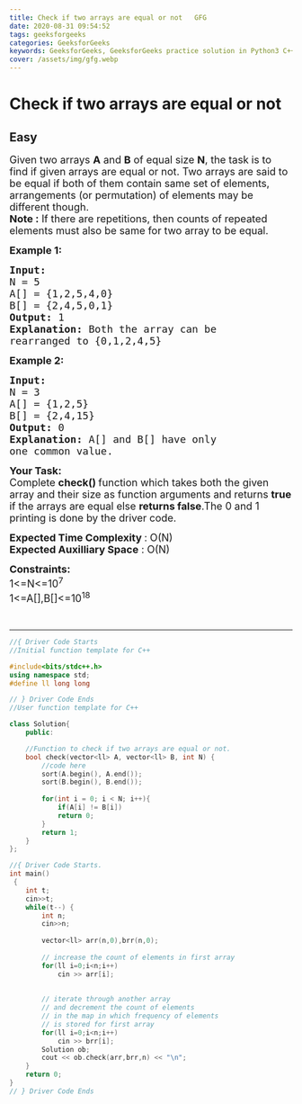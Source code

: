 ```yaml
---
title: Check if two arrays are equal or not   GFG
date: 2020-08-31 09:54:52
tags: geeksforgeeks
categories: GeeksforGeeks
keywords: GeeksforGeeks, GeeksforGeeks practice solution in Python3 C++ Java, Check if two arrays are equal or not - GFG solution
cover: /assets/img/gfg.webp
---
```



# Check if two arrays are equal or not
## Easy
<div class="problems_problem_content__Xm_eO"><p><span style="font-size:18px">Given two arrays <strong>A</strong> and <strong>B</strong> of equal size <strong>N</strong>, the task is to find if given arrays are equal or not. Two arrays are said to be equal if both of them contain same set of elements, arrangements (or permutation) of elements may be different though.<br>
<strong>Note :</strong>&nbsp;If there are repetitions, then counts of repeated elements must also be same for two array to be equal.</span></p>

<p><span style="font-size:18px"><strong>Example 1:</strong></span></p>

<pre><span style="font-size:18px"><strong>Input:
</strong>N = 5
A[] = {1,2,5,4,0}
B[] = {2,4,5,0,1}
<strong>Output: </strong>1<strong>
Explanation: </strong>Both the array can be 
rearranged to {0,1,2,4,5}</span>
</pre>

<p><span style="font-size:18px"><strong>Example 2:</strong></span></p>

<pre><span style="font-size:18px"><strong>Input:
</strong>N = 3
A[] = {1,2,5}
B[] = {2,4,15}
<strong>Output: </strong>0<strong>
Explanation: </strong>A[] and B[] have only 
one common value.</span></pre>

<p><span style="font-size:18px"><strong>Your Task:</strong><br>
Complete&nbsp;<strong>check() </strong>function which takes both the given array and their size as function arguments and returns <strong>true</strong> if the arrays are equal else <strong>returns false</strong>.The 0 and 1 printing is done by the driver code.</span></p>

<p><span style="font-size:18px"><strong>Expected Time Complexity </strong>: O(N)<br>
<strong>Expected Auxilliary Space</strong> : O(N)</span></p>

<p><span style="font-size:18px"><strong>Constraints:</strong><br>
1&lt;=N&lt;=10<sup>7</sup><br>
1&lt;=A[],B[]&lt;=10<sup>18</sup></span></p>

<p>&nbsp;</p>
</div>

---




```cpp
//{ Driver Code Starts
//Initial function template for C++

#include<bits/stdc++.h>
using namespace std;
#define ll long long 

// } Driver Code Ends
//User function template for C++

class Solution{
    public:

    //Function to check if two arrays are equal or not.
    bool check(vector<ll> A, vector<ll> B, int N) {
        //code here
        sort(A.begin(), A.end());
        sort(B.begin(), B.end());
        
        for(int i = 0; i < N; i++){
            if(A[i] != B[i])
            return 0;
        }
        return 1;
    }
};

//{ Driver Code Starts.
int main()
 {
    int t;
    cin>>t;
    while(t--) {
        int n;
        cin>>n;
        
        vector<ll> arr(n,0),brr(n,0);
        
        // increase the count of elements in first array
        for(ll i=0;i<n;i++)
            cin >> arr[i];
        
        
        // iterate through another array
        // and decrement the count of elements
        // in the map in which frequency of elements
        // is stored for first array
        for(ll i=0;i<n;i++)
            cin >> brr[i];
        Solution ob;
        cout << ob.check(arr,brr,n) << "\n";
    }
	return 0;
}
// } Driver Code Ends
```
